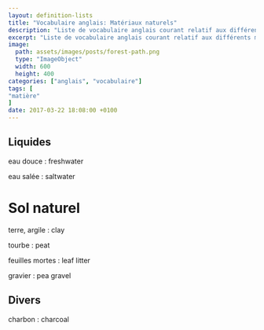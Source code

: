 ```yaml
---
layout: definition-lists
title: "Vocabulaire anglais: Matériaux naturels"
description: "Liste de vocabulaire anglais courant relatif aux différents matériaux naturels."
excerpt: "Liste de vocabulaire anglais courant relatif aux différents matériaux naturels."
image:
  path: assets/images/posts/forest-path.png
  type: "ImageObject"
  width: 600
  height: 400
categories: ["anglais", "vocabulaire"]
tags: [
"matière"
]
date: 2017-03-22 18:08:00 +0100
---
```


## Liquides

eau douce
: freshwater

eau salée
: saltwater


# Sol naturel

terre, argile
: clay

tourbe
: peat

feuilles mortes
: leaf litter

gravier
: pea gravel


## Divers

charbon
: charcoal
